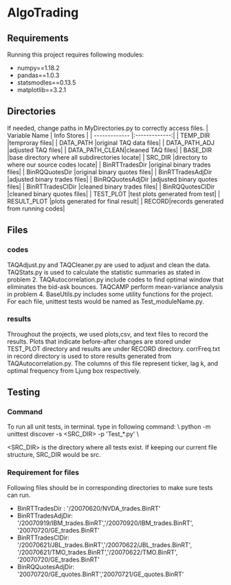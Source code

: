 # AlgoTrading

## Requirements

Running this project requires following modules:
- numpy==1.18.2
- pandas==1.0.3
- statsmodles==0.13.5
- matplotlib==3.2.1

## Directories
If needed, change paths in MyDirectories.py to correctly access files. 
| Variable Name | Info Stores   | 
| ------------- |:-------------:| 
| TEMP_DIR      |temproray files|
| DATA_PATH     |original TAQ data files|
| DATA_PATH_ADJ |adjusted TAQ files|
| DATA_PATH_CLEAN|cleaned TAQ files|
| BASE_DIR       |base directory where all subdirectories locate|
| SRC_DIR |directory to where our source codes locate|
| BinRTTradesDir |original binary trades files|
| BinRQQuotesDir |original binary quotes files|
| BinRTTradesAdjDir |adjusted binary trades files|
| BinRQQuotesAdjDir |adjusted binary quotes files|
| BinRTTradesClDir |cleaned binary trades files|
| BinRQQuotesClDir  |cleaned binary quotes files|
| TEST_PLOT |test plots generated from test|
| RESULT_PLOT |plots generated for final result|
| RECORD|records generated from running codes|

## Files
### codes
TAQAdjust.py and TAQCleaner.py are used to adjust and clean the data. TAQStats.py is used to calculate the statistic summaries as stated in problem 2. TAQAutocorrelation.py include codes to find optimal window that eliminates the bid-ask bounces. TAQCAMP perform mean-variance analysis in problem 4. BaseUtils.py includes some utility functions for the project. For each file, unittest tests would be named as Test_moduleName.py. 
### results
Throughout the projects, we used plots,csv, and text files to record the results. Plots that indicate before-after changes are stored under TEST_PLOT directory and results are under RECORD directory. corrFreq.txt in record directory is used to store results generated from TAQAutocorrelation.py. The columns of this file represent ticker, lag k, and optimal frequency from Ljung box respectively. 

## Testing
### Command
To run all unit tests, in terminal. type in following command: \\
python -m unittest discover -s <SRC_DIR> -p 'Test_*.py' \\

<SRC_DIR> is the directory where all tests exist. If keeping our current file structure, SRC_DIR would be src.
### Requirement for files
Following files should be in corresponding directories to make sure tests can run.

- BinRTTradesDir : '/20070620/NVDA_trades.BinRT'
- BinRTTradesAdjDir: '/20070919/IBM_trades.BinRT','/20070920/IBM_trades.BinRT', 
                    '20070720/GE_trades.BinRT'
- BinRTTradesClDir: '/20070621/JBL_trades.BinRT','/20070622/JBL_trades.BinRT', 
                    '/20070621/TMO_trades.BinRT','/20070622/TMO.BinRT',
                    '20070720/GE_trades.BinRT'
- BinRQQuotesAdjDir: '20070720/GE_quotes.BinRT','20070721/GE_quotes.BinRT'


